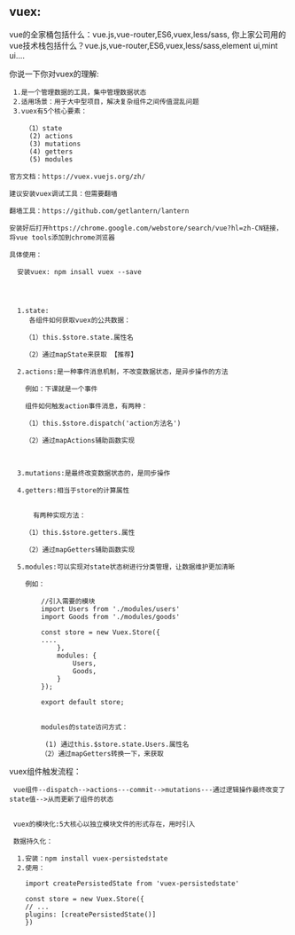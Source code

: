 ## vuex:
  
  vue的全家桶包括什么：vue.js,vue-router,ES6,vuex,less/sass,
  你上家公司用的vue技术栈包括什么？vue.js,vue-router,ES6,vuex,less/sass,element ui,mint ui....

  你说一下你对vuex的理解:

     1.是一个管理数据的工具，集中管理数据状态
     2.适用场景：用于大中型项目，解决复杂组件之间传值混乱问题
     3.vuex有5个核心要素：

        （1）state
         (2) actions
         (3) mutations
         (4) getters
         (5) modules

    官方文档：https://vuex.vuejs.org/zh/

    建议安装vuex调试工具：但需要翻墙
    
    翻墙工具：https://github.com/getlantern/lantern

    安装好后打开https://chrome.google.com/webstore/search/vue?hl=zh-CN链接，将vue tools添加到chrome浏览器

    具体使用：

      安装vuex: npm insall vuex --save
    



      1.state:
         各组件如何获取vuex的公共数据：

        （1）this.$store.state.属性名

        （2）通过mapState来获取 【推荐】

      2.actions:是一种事件消息机制，不改变数据状态，是异步操作的方法

        例如：下课就是一个事件

        组件如何触发action事件消息，有两种：

        （1）this.$store.dispatch('action方法名')

        （2）通过mapActions辅助函数实现



      3.mutations:是最终改变数据状态的，是同步操作

      4.getters:相当于store的计算属性


          有两种实现方法：

        （1）this.$store.getters.属性

        （2）通过mapGetters辅助函数实现
    
      5.modules:可以实现对state状态树进行分类管理，让数据维护更加清晰

        例如：

            //引入需要的模块
            import Users from './modules/users'
            import Goods from './modules/goods'

            const store = new Vuex.Store({
            ....
                },
                modules: {
                    Users,
                    Goods,
                }
            });

            export default store;


            modules的state访问方式：

             (1) 通过this.$store.state.Users.属性名
            （2）通过mapGetters转换一下，来获取



   vuex组件触发流程：

     vue组件--dispatch-->actions---commit-->mutations---通过逻辑操作最终改变了state值-->从而更新了组件的状态


     vuex的模块化:5大核心以独立模块文件的形式存在，用时引入

     数据持久化：
     
      1.安装：npm install vuex-persistedstate
      2.使用：

        import createPersistedState from 'vuex-persistedstate'
 
        const store = new Vuex.Store({
        // ...
        plugins: [createPersistedState()]
        })
       
     

